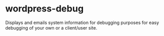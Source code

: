 # wordpress-debug
Displays and emails system information for debugging purposes for easy debugging of your own or a client/user site.
